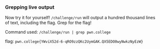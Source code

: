 ### Grepping live output

Now try it for yourself! `/challenge/run` will output a hundred thousand lines of text, including the flag. Grep for the flag!

Command used: 
`/challenge/run | grep pwn.college`

flag: `pwn.college{YWviX52d-6-qRO9zzQKc2UymGAK.QX5EDO0wyNwkzNyEzW}`
